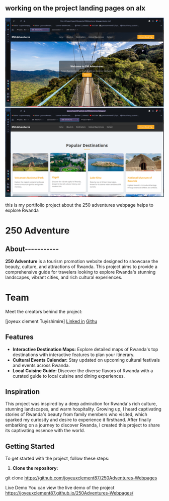 working on the project landing pages on alx
--------------------------------------------
![Cover Image](./img/Shot-2024-09-12-135659.png)
![Cover Image](./img/Shot-2024-09-12-140423.png)


this is my portifolio project about the 250 adventures webpage helps to explore Rwanda

# 250 Adventure

## About-----------

**250 Adventure** is a tourism promotion website designed to showcase the beauty, culture, and attractions of Rwanda. This project aims to provide a comprehensive guide for travelers looking to explore Rwanda's stunning landscapes, vibrant cities, and rich cultural experiences.

# Team

Meet the creators behind the project:

[joyeux clement Tuyishimire]
[Linked in](https://www.linkedin.com/in/tuyishimire-joyeux-clement-32418528a/)
[Githu](https://github.com/joyeuxclement87)

## Features

- **Interactive Destination Maps:** Explore detailed maps of Rwanda's top destinations with interactive features to plan your itinerary.
- **Cultural Events Calendar:** Stay updated on upcoming cultural festivals and events across Rwanda.
- **Local Cuisine Guide:** Discover the diverse flavors of Rwanda with a curated guide to local cuisine and dining experiences.

## Inspiration

This project was inspired by a deep admiration for Rwanda's rich culture, stunning landscapes, and warm hospitality. Growing up, I heard captivating stories of Rwanda's beauty from family members who visited, which sparked my curiosity and desire to experience it firsthand. After finally embarking on a journey to discover Rwanda, I created this project to share its captivating essence with the world.

## Getting Started

To get started with the project, follow these steps:

1. **Clone the repository:**

  git clone https://github.com/joyeuxclement87/250Adventures-Webpages

  Live Demo
You can view the live demo of the project
https://joyeuxclement87.github.io/250Adventures-Webpages/
